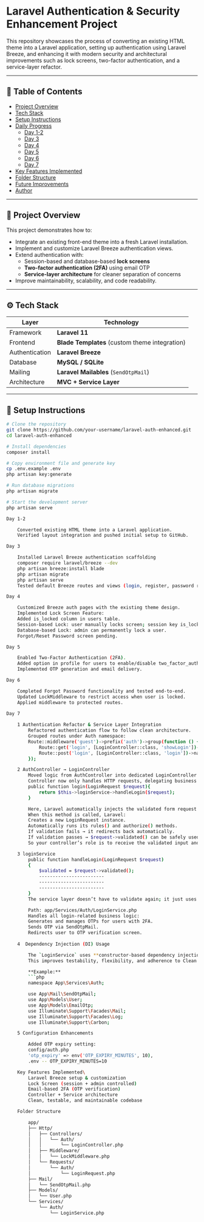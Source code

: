 # Laravel Authentication & Security Enhancement Project

This repository showcases the process of converting an existing HTML theme into a Laravel application, setting up authentication using Laravel Breeze, and enhancing it with modern security and architectural improvements such as lock screens, two-factor authentication, and a service-layer refactor.

---

## 📑 Table of Contents
- [Project Overview](#-project-overview)
- [Tech Stack](#-tech-stack)
- [Setup Instructions](#-setup-instructions)
- [Daily Progress](#-daily-progress)
  - [Day 1-2](#day-1-2)
  - [Day 3](#day-3)
  - [Day 4](#day-4)
  - [Day 5](#day-5)
  - [Day 6](#day-6)
  - [Day 7](#day-7)
- [Key Features Implemented](#-key-features-implemented)
- [Folder Structure](#-folder-structure)
- [Future Improvements](#-future-improvements)
- [Author](#-author)

---

## 🧩 Project Overview
This project demonstrates how to:

- Integrate an existing front-end theme into a fresh Laravel installation.  
- Implement and customize Laravel Breeze authentication views.  
- Extend authentication with:
  - Session-based and database-based **lock screens**  
  - **Two-factor authentication (2FA)** using email OTP  
  - **Service-layer architecture** for cleaner separation of concerns  
- Improve maintainability, scalability, and code readability.

---

## ⚙️ Tech Stack
| Layer | Technology |
|-------|-------------|
| Framework | **Laravel 11** |
| Frontend | **Blade Templates** (custom theme integration) |
| Authentication | **Laravel Breeze** |
| Database | **MySQL / SQLite** |
| Mailing | **Laravel Mailables** (`SendOtpMail`) |
| Architecture | **MVC + Service Layer** |

---

## 🧭 Setup Instructions
```bash
# Clone the repository
git clone https://github.com/your-username/laravel-auth-enhanced.git
cd laravel-auth-enhanced

# Install dependencies
composer install

# Copy environment file and generate key
cp .env.example .env
php artisan key:generate

# Run database migrations
php artisan migrate

# Start the development server
php artisan serve

Day 1-2

    Converted existing HTML theme into a Laravel application.
    Verified layout integration and pushed initial setup to GitHub.

Day 3

    Installed Laravel Breeze authentication scaffolding
    composer require laravel/breeze --dev
    php artisan breeze:install blade
    php artisan migrate
    php artisan serve
    Tested default Breeze routes and views (login, register, password reset, etc.).

Day 4

    Customized Breeze auth pages with the existing theme design.
    Implemented Lock Screen Feature:
    Added is_locked column in users table.
    Session-based Lock: user manually locks screen; session key is_locked=true.
    Database-based Lock: admin can permanently lock a user.
    Forgot/Reset Password screen pending.

Day 5

    Enabled Two-Factor Authentication (2FA).
    Added option in profile for users to enable/disable two_factor_auth.
    Implemented OTP generation and email delivery.

Day 6

    Completed Forgot Password functionality and tested end-to-end.
    Updated LockMiddleware to restrict access when user is locked.
    Applied middleware to protected routes.

Day 7
    
    1 Authentication Refactor & Service Layer Integration
        Refactored authentication flow to follow clean architecture.
        Grouped routes under Auth namespace:
        Route::middleware('guest')->prefix('auth')->group(function () {
            Route::get('login', [LoginController::class, 'showLogin'])->name('login');
            Route::post('login', [LoginController::class, 'login'])->name('auth.login');
        });

    2 AuthController → LoginController
        Moved logic from AuthController into dedicated LoginController.
        Controller now only handles HTTP requests, delegating business logic to LoginService.
        public function login(LoginRequest $request){
            return $this->loginService->handleLogin($request);
        }

        Here, Laravel automatically injects the validated form request (LoginRequest) using Dependency Injection.
        When this method is called, Laravel:
        Creates a new LoginRequest instance.
        Automatically runs its rules() and authorize() methods.
        If validation fails → it redirects back automatically.
        If validation passes → $request->validated() can be safely used.
        So your controller’s role is to receive the validated input and delegate logic to the service

    3 loginService
        public function handleLogin(LoginRequest $request)
        {
            $validated = $request->validated();
            ------------------------
            ------------------------
            ------------------------
        }
        The service layer doesn’t have to validate again; it just uses the already validated data.

        Path: app/Services/Auth/LoginService.php
        Handles all login-related business logic:
        Generates and manages OTPs for users with 2FA.
        Sends OTP via SendOtpMail.
        Redirects user to OTP verification screen.
    
    4  Dependency Injection (DI) Usage

        The `LoginService` uses **constructor-based dependency injection** to receive required classes and services instead of creating them manually.  
        This improves testability, flexibility, and adherence to Clean Architecture principles.

        **Example:**
        ```php
        namespace App\Services\Auth;

        use App\Mail\SendOtpMail;
        use App\Models\User;
        use App\Models\EmailOtp;
        use Illuminate\Support\Facades\Mail;
        use Illuminate\Support\Facades\Log;
        use Illuminate\Support\Carbon;

    5 Configuration Enhancements

        Added OTP expiry setting:
        config/auth.php
        'otp_expiry' => env('OTP_EXPIRY_MINUTES', 10),
        .env -- OTP_EXPIRY_MINUTES=10

    Key Features Implemented\
        Laravel Breeze setup & customization
        Lock Screen (session + admin controlled)
        Email-based 2FA (OTP verification)
        Controller + Service architecture
        Clean, testable, and maintainable codebase

    Folder Structure

        app/
        ├── Http/
        │   ├── Controllers/
        │   │   └── Auth/
        │   │       └── LoginController.php
        │   ├── Middleware/
        │   │   └── LockMiddleware.php
        │   └── Requests/
        │       └── Auth/
        │           └── LoginRequest.php
        ├── Mail/
        │   └── SendOtpMail.php
        ├── Models/
        │   └── User.php
        └── Services/
            └── Auth/
                └── LoginService.php

